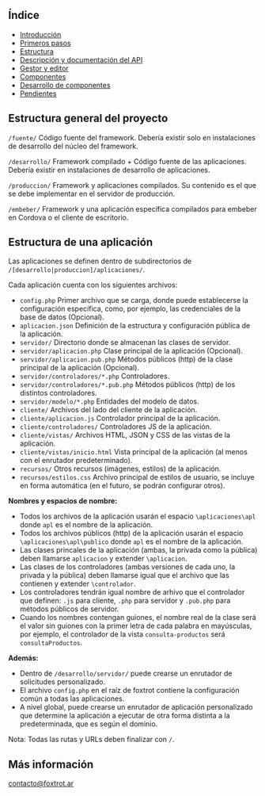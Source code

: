 ## Índice

- [Introducción](../README.md)
- [Primeros pasos](https://github.com/gquagliano/experimental-foxtrot-framework/wiki/Primeros-pasos)
- [Estructura](estructura.md)
- [Descripción y documentación del API](api.md)
- [Gestor y editor](editor.md)
- [Componentes](componentes.md)
- [Desarrollo de componentes](componentes-estructura.md)
- [Pendientes](pendientes.md)

## Estructura general del proyecto

`/fuente/` Código fuente del framework. Debería existir solo en instalaciones de desarrollo del núcleo del framework.

`/desarrollo/` Framework compilado + Código fuente de las aplicaciones. Debería existir en instalaciones de desarrollo de aplicaciones.

`/produccion/` Framework y aplicaciones compilados. Su contenido es el que se debe implementar en el servidor de producción.

`/embeber/` Framework y una aplicación específica compilados para embeber en Cordova o el cliente de escritorio.

## Estructura de una aplicación

Las aplicaciones se definen dentro de subdirectorios de `/[desarrollo|produccion]/aplicaciones/`.

Cada aplicación cuenta con los siguientes archivos:

- `config.php` Primer archivo que se carga, donde puede establecerse la configuración específica, como, por ejemplo, las credenciales de la base de datos (Opcional).
- `aplicacion.json` Definición de la estructura y configuración pública de la aplicación.
- `servidor/` Directorio donde se almacenan las clases de servidor.
- `servidor/aplicacion.php` Clase principal de la aplicación (Opcional).
- `servidor/aplicacion.pub.php` Métodos públicos (http) de la clase principal de la aplicación (Opcional).
- `servidor/controladores/*.php` Controladores.
- `servidor/controladores/*.pub.php` Métodos públicos (http) de los distintos controladores.
- `servidor/modelo/*.php` Entidades del modelo de datos.
- `cliente/` Archivos del lado del cliente de la aplicación.
- `cliente/aplicacion.js` Controlador principal de la aplicación.
- `cliente/controladores/` Controladores JS de la aplicación.
- `cliente/vistas/` Archivos HTML, JSON y CSS de las vistas de la aplicación.
- `cliente/vistas/inicio.html` Vista principal de la aplicación (al menos con el enrutador predeterminado).
- `recursos/` Otros recursos (imágenes, estilos) de la aplicación.
- `recursos/estilos.css` Archivo principal de estilos de usuario, se incluye en forma automática (en el futuro, se podrán configurar otros).

**Nombres y espacios de nombre:**

- Todos los archivos de la aplicación usarán el espacio `\aplicaciones\apl` donde `apl` es el nombre de la aplicación.
- Todos los archivos públicos (http) de la aplicación usarán el espacio `\aplicaciones\apl\publico` donde `apl` es el nombre de la aplicación.
- Las clases princales de la aplicación (ambas, la privada como la pública) deben llamarse `aplicacion` y extender `\aplicacion`.
- Las clases de los controladores (ambas versiones de cada uno, la privada y la pública) deben llamarse igual que el archivo que las contienen y extender `\controlador`.
- Los controladores tendrán igual nombre de arhivo que el controlador que definen: `.js` para cliente, `.php` para servidor y `.pub.php` para métodos públicos de servidor.
- Cuando los nombres contengan guiones, el nombre real de la clase será el valor sin guiones con la primer letra de cada palabra en mayúsculas, por ejemplo, el controlador de la vista `consulta-productos` será `consultaProductos`.

**Además:**

- Dentro de `/desarrollo/servidor/` puede crearse un enrutador de solicitudes personalizado.
- El archivo `config.php` en el raíz de foxtrot contiene la configuración común a todas las aplicaciones.
- A nivel global, puede crearse un enrutador de aplicación personalizado que determine la aplicación a ejecutar de otra forma distinta a la predeterminada, que es según el dominio.

Nota: Todas las rutas y URLs deben finalizar con `/`.

## Más información

contacto@foxtrot.ar